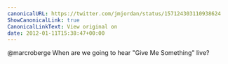 ```yaml
---
canonicalURL: https://twitter.com/jmjordan/status/157124303110938624
ShowCanonicalLink: true
CanonicalLinkText: View original on
date: 2012-01-11T15:38:47+00:00
---
```

@marcroberge When are we going to hear "Give Me Something" live?